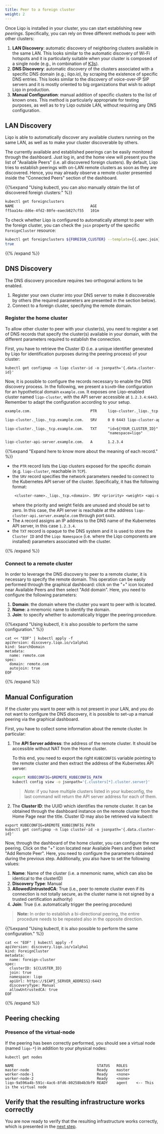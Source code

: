 ```yaml
---
title: Peer to a foreign cluster
weight: 2
---
```


Once Liqo is installed in your cluster, you can start establishing new *peerings*.
Specifically, you can rely on three different methods to peer with other clusters:

1. **LAN Discovery**: automatic discovery of neighboring clusters available in the same LAN. This looks similar to the automatic discovery of Wi-Fi hotspots and it is particularly suitable when your cluster is composed of a single node (e.g., in combination of [K3s](https://k3s.io)).
2. **DNS Discovery**: automatic discovery of the clusters associated with a specific DNS domain (e.g.; *liqo.io*), by scraping the existence of specific DNS entries. This looks similar to the discovery of voice-over-IP SIP servers and it is mostly oriented to big organizations that wish to adopt Liqo in production.
3. **Manual Configuration**: manual addition of specific clusters to the list of known ones. This method is particularly appropriate for testing purposes, as well as to try Liqo outside LAN, without requiring any DNS configuration.

## LAN Discovery

Liqo is able to automatically discover any available clusters running on the same LAN, as well as to make your cluster discoverable by others.

The currently available and established peerings can be easily monitored through the dashboard.
Just log in, and the home view will present you the list of "Available Peers" (i.e. all discovered foreign clusters).
By default, Liqo tries to establish peerings with on-LAN remote clusters as soon as they are discovered.
Hence, you may already observe a remote cluster presented inside the "Connected Peers" section of the dashboard.

{{%expand "Using kubectl, you can also manually obtain the list of discovered foreign clusters:" %}}

```bash
kubectl get foreignclusters
NAME                                   AGE
ff5aa14a-dd6e-4fd2-80fe-eaecb827cf55   101m
```

To check whether Liqo is configured to automatically attempt to peer with the foreign cluster,
you can check the `join` property of the specific `ForeignCluster` resource:
```bash
kubectl get foreignclusters ${FOREIGN_CLUSTER} --template={{.spec.join}}
true
```
{{% /expand %}}


## DNS Discovery

The DNS discovery procedure requires two orthogonal actions to be enabled.
1. Register your own cluster into your DNS server to make it discoverable by others (the required parameters are presented in the section below).
2. Connect to a foreign cluster, specifying the remote domain.

### Register the home cluster

To allow other cluster to peer with your cluster(s), you need to register a set of DNS records that specify the cluster(s) available in your domain, with the different parameters required to establish the connection.

First, you have to retrieve the Cluster ID (i.e. a unique identifier generated by Liqo for identification purposes during the peering process) of your cluster:
```
kubectl get configmap -n liqo cluster-id -o jsonpath='{.data.cluster-id}'
```

Now, it is possible to configure the records necessary to enable the DNS discovery process.
In the following, we present a `bind9`-like configuration for an hypothetical domain `example.com`. It exposes one Liqo-enabled cluster named `liqo-cluster`, with the API server accessible at `1.2.3.4:6443`.
Remember to adapt the configuration according to your setup.
```txt
example.com.                           PTR     liqo-cluster._liqo._tcp.example.com.

liqo-cluster._liqo._tcp.example.com.   SRV     0 0 6443 liqo-cluster-api.server.example.com.

liqo-cluster._liqo._tcp.example.com.   TXT     "id=${YOUR_CLUSTER_ID}"
                                               "namespace=liqo"

liqo-cluster-api-server.example.com.   A       1.2.3.4
```

{{%expand "Expand here to know more about the meaning of each record." %}}

* the `PTR` record lists the Liqo clusters exposed for the specific domain (e.g. `liqo-cluster`, reachable in `TCP`).
* the `SRV` record specifies the network parameters needed to connect to the Kubernetes API server of the cluster.
  Specifically, it has the following format:
  ```txt
   <cluster-name>._liqo._tcp.<domain>. SRV <priority> <weight> <api-server-port> <api-server-name>.
  ```
  where the priority and weight fields are unused and should be set to zero. In this case, the API server is reachable at the address `liqo-cluster-api.server.example.com` through port `6443`.
* The `A` record assigns an IP address to the DNS name of the Kubernetes API server, in this case `1.2.3.4`.
* the `TXT` record is opaque to the DNS system and it is used to store the `Cluster ID` and the `Liqo Namespace` (i.e. where the Liqo components are installed) parameters associated with the cluster.

{{% /expand %}}

### Connect to a remote cluster

In order to leverage the DNS discovery to peer to a remote cluster, it is necessary to specify the remote domain.
This operation can be easily performed through the graphical dashboard: click on the "+" icon located near Available Peers and then select "Add domain".
Here, you need to configure the following parameters:
1. **Domain**: the domain where the cluster you want to peer with is located.
2. **Name**: a mnemonic name to identify the domain.
3. **Join**: to specify whether to automatically trigger the peering procedure.

{{%expand "Using kubectl, it is also possible to perform the same configuration." %}}

```
cat << "EOF" | kubectl apply -f
apiVersion: discovery.liqo.io/v1alpha1
kind: SearchDomain
metadata:
  name: remote.com
spec:
  domain: remote.com
  autojoin: true
EOF
```

{{% /expand %}}

## Manual Configuration

If the cluster you want to peer with is not present in your LAN, and you do not want to configure the DNS discovery,
it is possible to set-up a manual peering via the graphical dashboard.

First, you have to collect some information about the remote cluster. In particular:

1. The **API Server address**: the address of the remote cluster. It should be accessible without NAT from the Home cluster.

    To this end, you need to export the right `KUBECONFIG` variable pointing to the remote cluster and then extract the address of
the Kubernetes API server:
    ```bash
    export KUBECONFIG=$REMOTE_KUBECONFIG_PATH
    kubectl config view -o jsonpath='{.clusters[*].cluster.server}'
    ```
    > *Note:* if you have multiple clusters listed in your kubeconfig, the last command will return the API server address for each of them.


2. The **Cluster ID**: the UUID which identifies the remote cluster. It can be obtained through the dashboard instance on the remote cluster from the Home Page near the title. Cluster ID may also be retrieved via kubectl:

```
export KUBECONFIG=$REMOTE_KUBECONFIG_PATH
kubectl get configmap -n liqo cluster-id -o jsonpath='{.data.cluster-id}'
```

Now, through the dashboard of the home cluster, you can configure the new peering. Click on the "+" icon located near Available Peers and then select "Add Remote Peer". Here, you need to configure the parameters obtained during the previous step. Additionally, you also have to set the following values:

 1. **Name**: Name of the cluster (i.e. a mnemonic name, which can also be identical to the clusterID)
 2. **Discovery Type**: Manual
 3. **AllowedUntrustedCA**: True (i.e., peer to remote cluster even if its connection is not totally secure, as the cluster name is not signed by a trusted certification authority)
 4. **Join**: True (i.e. automatically trigger the peering procedure)

> **Note:** In order to establish a bi-directional peering, the entire procedure needs to be repeated also in the opposite direction.

{{%expand "Using kubectl, it is also possible to perform the same configuration." %}}

```
cat << "EOF" | kubectl apply -f
apiVersion: discovery.liqo.io/v1alpha1
kind: ForeignCluster
metadata:
  name: foreign-cluster
spec:
  clusterID: ${CLUSTER_ID}
  join: true
  namespace: liqo
  apiUrl: https://${API_SERVER_ADDRESS}:6443
  discoveryType: Manual
  allowUntrustedCA: true
EOF
```

{{% /expand %}}

## Peering checking

### Presence of the virtual-node

If the peering has been correctly performed, you should see a virtual node (named `liqo-*`) in addition to your physical nodes:

```
kubectl get nodes

NAME                                      STATUS   ROLES
master-node                               Ready    master
worker-node-1                             Ready    <none>
worker-node-2                             Ready    <none>
liqo-9a596a4b-591c-4ac6-8fd6-80258b4b3bf9 READY    agent    <-- This is the virtual node
```

## Verify that the resulting infrastructure works correctly

You are now ready to verify that the resulting infrastructure works correctly, which is presented in the [next step](../test).
